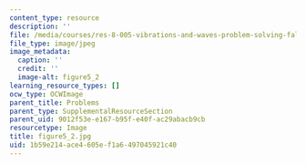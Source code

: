 ```yaml
---
content_type: resource
description: ''
file: /media/courses/res-8-005-vibrations-and-waves-problem-solving-fall-2012/1b59e214ace4605ef1a6497045921c40_figure5_2.jpg
file_type: image/jpeg
image_metadata:
  caption: ''
  credit: ''
  image-alt: figure5_2
learning_resource_types: []
ocw_type: OCWImage
parent_title: Problems
parent_type: SupplementalResourceSection
parent_uid: 9012f53e-e167-b95f-e40f-ac29abacb9cb
resourcetype: Image
title: figure5_2.jpg
uid: 1b59e214-ace4-605e-f1a6-497045921c40
---
```

